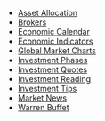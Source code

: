 <ul id="MenuV">
	<li><a href="asset_allocation.html">Asset Allocation</a></li>
	<li>
		<a href="/investment/brokers">Brokers</a>
	</li>
	<li><a href="economic_calendar.html">Economic Calendar</a></li>
	<li><a href="economic_indicators.html">Economic Indicators</a></li>
	<li><a href="global_market_charts.html">Global Market Charts</a></li>
	<li><a href="investment-phases.html">Investment Phases</a></li>
	<li><a href="investment_quotes.html">Investment Quotes</a></li>
	<li><a href="http://alensfinance.blogspot.com/2014/08/investment-reading.html">Investment Reading</a></li>
	<li><a href="investment_tips.html">Investment Tips</a></li>
	<li><a href="http://alensfinance.blogspot.com/2014/08/market-news-sources.html">Market News</a></li>
	<li><a href="investment-buffet.html">Warren Buffet</a></li>
</ul>